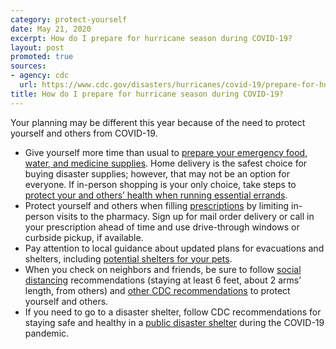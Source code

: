 ```yaml
---
category: protect-yourself
date: May 21, 2020
excerpt: How do I prepare for hurricane season during COVID-19?
layout: post
promoted: true
sources:
- agency: cdc
  url: https://www.cdc.gov/disasters/hurricanes/covid-19/prepare-for-hurricane.html
title: How do I prepare for hurricane season during COVID-19?
---
```


Your planning may be different this year because of the need to protect yourself and others from COVID-19.

* Give yourself more time than usual to [prepare your emergency food, water, and medicine supplies](https://www.cdc.gov/disasters/hurricanes/before.html). Home delivery is the safest choice for buying disaster supplies; however, that may not be an option for everyone. If in-person shopping is your only choice, take steps to [protect your and others’ health when running essential errands](https://www.cdc.gov/coronavirus/2019-ncov/daily-life-coping/essential-goods-services.html).
* Protect yourself and others when filling [prescriptions](https://www.cdc.gov/cpr/prepareyourhealth/Prescriptions.htm) by limiting in-person visits to the pharmacy. Sign up for mail order delivery or call in your prescription ahead of time and use drive-through windows or curbside pickup, if available.
* Pay attention to local guidance about updated plans for evacuations and shelters, including [potential shelters for your pets](https://www.cdc.gov/healthypets/emergencies/index.html).
* When you check on neighbors and friends, be sure to follow [social distancing](https://www.cdc.gov/coronavirus/2019-ncov/prevent-getting-sick/social-distancing.html) recommendations (staying at least 6 feet, about 2 arms’ length, from others) and [other CDC recommendations](https://www.cdc.gov/coronavirus/2019-ncov/prevent-getting-sick/prevention.html) to protect yourself and others.
* If you need to go to a disaster shelter, follow CDC recommendations for staying safe and healthy in a [public disaster shelter](https://www.cdc.gov/disasters/hurricanes/covid-19/public-disaster-shelter-during-covid.html) during the COVID-19 pandemic.